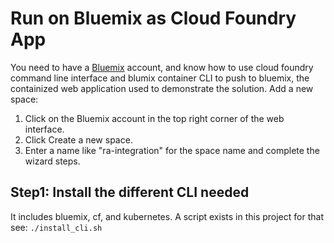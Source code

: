 # Run on Bluemix as Cloud Foundry App

You need to have a [Bluemix](http://bluemix.net) account, and know how to use cloud foundry command line interface and blumix container CLI to push to bluemix, the containized web application used to demonstrate the solution. Add a new space:
 1. Click on the Bluemix account in the top right corner of the web interface.
 2. Click Create a new space.
 3. Enter a name like "ra-integration" for the space name and complete the wizard steps.

## Step1: Install the different CLI needed
It includes bluemix, cf, and kubernetes. A script exists in this project for that see:  `./install_cli.sh`
